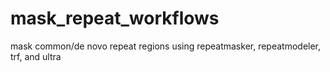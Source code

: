# mask_repeat_workflows
mask common/de novo repeat regions using repeatmasker, repeatmodeler, trf, and ultra
